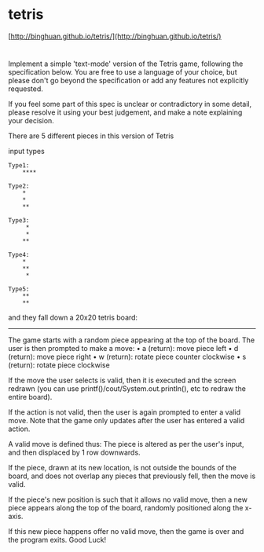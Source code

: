 # tetris
[http://binghuan.github.io/tetris/](http://binghuan.github.io/tetris/)

#  
Implement a simple 'text-mode' version of the Tetris game, following the specification below. You are free to use a language of your choice, but please don't go beyond the specification or add any features not explicitly requested.

If you feel some part of this spec is unclear or contradictory in some detail, please resolve it using your best judgement, and make a note explaining your decision.

There are 5 different pieces in this version of Tetris

 input types

```
Type1:
    ****

Type2:
    *
    *
    **

Type3:
     *
     *
    **

Type4:
    *
    **
     *

Type5:
    **
    **
```

and they fall down a 20x20 tetris board:

--------------------------------------------------------------------------------

The game starts with a random piece appearing at the top of the board. The user is then prompted to make a move: • a (return): move piece left • d (return): move piece right • w (return): rotate piece counter clockwise • s (return): rotate piece clockwise

If the move the user selects is valid, then it is executed and the screen redrawn (you can use printf()/cout/System.out.println(), etc to redraw the entire board).

If the action is not valid, then the user is again prompted to enter a valid move. Note that the game only updates after the user has entered a valid action.

A valid move is defined thus: The piece is altered as per the user's input, and then displaced by 1 row downwards.

If the piece, drawn at its new location, is not outside the bounds of the board, and does not overlap any pieces that previously fell, then the move is valid.

If the piece's new position is such that it allows no valid move, then a new piece appears along the top of the board, randomly positioned along the x-axis.

If this new piece happens offer no valid move, then the game is over and the program exits. Good Luck!
